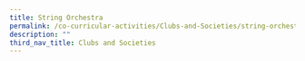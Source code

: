 ```yaml
---
title: String Orchestra
permalink: /co-curricular-activities/Clubs-and-Societies/string-orchestra
description: ""
third_nav_title: Clubs and Societies
---
```

